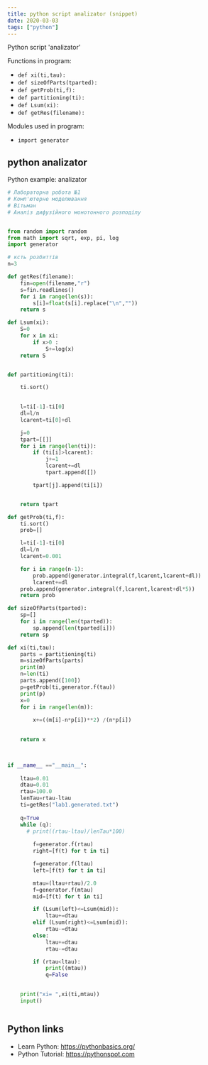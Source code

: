 ```yaml
---
title: python script analizator (snippet)
date: 2020-03-03
tags: ["python"]
---
```

Python script 'analizator'

Functions in program: 
* `def xi(ti,tau):`
* `def sizeOfParts(tparted):`
* `def getProb(ti,f):`
* `def partitioning(ti):`
* `def Lsum(xi):`
* `def getRes(filename):`

Modules used in program: 
* `import generator`

## python analizator

Python example: analizator

```python
# Лабораторна робота №1
# Комп'ютерне моделювання
# Вітьман
# Аналіз дифузійного монотонного розподілу


from random import random
from math import sqrt, exp, pi, log
import generator

# ксть розбиттів 
n=3

def getRes(filename):
    fin=open(filename,"r")
    s=fin.readlines()
    for i in range(len(s)):
        s[i]=float(s[i].replace("\n",""))
    return s

def Lsum(xi):
    S=0
    for x in xi:
        if x>0 :
            S+=log(x)
    return S


def partitioning(ti):

    ti.sort()
    

    l=ti[-1]-ti[0]
    dl=l/n
    lcarent=ti[0]+dl

    j=0
    tpart=[[]]
    for i in range(len(ti)):
        if (ti[i]>lcarent):
            j+=1
            lcarent+=dl
            tpart.append([])

        tpart[j].append(ti[i])


    return tpart

def getProb(ti,f):
    ti.sort()
    prob=[]

    l=ti[-1]-ti[0]
    dl=l/n
    lcarent=0.001

    for i in range(n-1):
        prob.append(generator.integral(f,lcarent,lcarent+dl))
        lcarent+=dl
    prob.append(generator.integral(f,lcarent,lcarent+dl*5))
    return prob

def sizeOfParts(tparted):
    sp=[]
    for i in range(len(tparted)):
        sp.append(len(tparted[i]))
    return sp

def xi(ti,tau):
    parts = partitioning(ti)
    m=sizeOfParts(parts)
    print(m)
    n=len(ti)
    parts.append([100])
    p=getProb(ti,generator.f(tau))
    print(p)
    x=0
    for i in range(len(m)):
        
        x+=((m[i]-n*p[i])**2) /(n*p[i])

       
    return x
    


if __name__ =="__main__":
    
    ltau=0.01
    dtau=0.01
    rtau=100.0
    lenTau=rtau-ltau
    ti=getRes("lab1.generated.txt")
    
    q=True
    while (q):
      # print((rtau-ltau)/lenTau*100)
        
        f=generator.f(rtau)
        right=[f(t) for t in ti]

        f=generator.f(ltau)
        left=[f(t) for t in ti]

        mtau=(ltau+rtau)/2.0
        f=generator.f(mtau)
        mid=[f(t) for t in ti]

        if (Lsum(left)<=Lsum(mid)):
            ltau+=dtau
        elif (Lsum(right)<=Lsum(mid)):
            rtau-=dtau
        else:
            ltau+=dtau
            rtau-=dtau

        if (rtau<ltau):
            print((mtau))
            q=False

        
    print("xi= ",xi(ti,mtau))
    input()



```

## Python links

- Learn Python: https://pythonbasics.org/
- Python Tutorial: https://pythonspot.com
